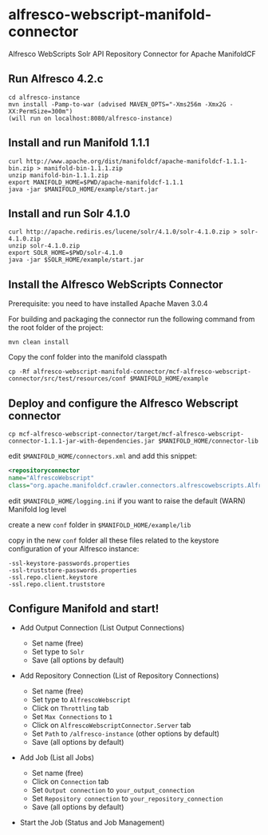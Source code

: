 alfresco-webscript-manifold-connector
=====================================

Alfresco WebScripts Solr API Repository Connector for Apache ManifoldCF

Run Alfresco 4.2.c
---
```
cd alfresco-instance
mvn install -Pamp-to-war (advised MAVEN_OPTS="-Xms256m -Xmx2G -XX:PermSize=300m")
(will run on localhost:8080/alfresco-instance)
```

Install and run Manifold 1.1.1
---
```
curl http://www.apache.org/dist/manifoldcf/apache-manifoldcf-1.1.1-bin.zip > manifold-bin-1.1.1.zip
unzip manifold-bin-1.1.1.zip
export MANIFOLD_HOME=$PWD/apache-manifoldcf-1.1.1
java -jar $MANIFOLD_HOME/example/start.jar
```


Install and run Solr 4.1.0
---
```
curl http://apache.rediris.es/lucene/solr/4.1.0/solr-4.1.0.zip > solr-4.1.0.zip
unzip solr-4.1.0.zip
export SOLR_HOME=$PWD/solr-4.1.0
java -jar $SOLR_HOME/example/start.jar
```

Install the Alfresco WebScripts Connector
---
Prerequisite: you need to have installed Apache Maven 3.0.4

For building and packaging the connector run the following command from the root folder of the project:
```
mvn clean install
```

Copy the conf folder into the manifold classpath
```
cp -Rf alfresco-webscript-manifold-connector/mcf-alfresco-webscript-connector/src/test/resources/conf $MANIFOLD_HOME/example
```

Deploy and configure the Alfresco Webscript connector
---
```
cp mcf-alfresco-webscript-connector/target/mcf-alfresco-webscript-connector-1.1.1-jar-with-dependencies.jar $MANIFOLD_HOME/connector-lib
```

edit <code>$MANIFOLD_HOME/connectors.xml</code> and add this snippet:

```xml
<repositoryconnector
name="AlfrescoWebscript"
class="org.apache.manifoldcf.crawler.connectors.alfrescowebscripts.AlfrescoWebScriptsRepositoryConnector"/>
```

edit <code>$MANIFOLD_HOME/logging.ini</code> if you want to raise the default (WARN) Manifold log level

create a new <code>conf</code> folder in <code>$MANIFOLD_HOME/example/lib</code> 

copy in the new <code>conf</code> folder all these files related to the keystore configuration of your Alfresco instance:
```
-ssl-keystore-passwords.properties
-ssl-truststore-passwords.properties
-ssl.repo.client.keystore
-ssl.repo.client.truststore
```

Configure Manifold and start!
---
* Add Output Connection (List Output Connections)
  * Set name (free)
  * Set type to <code>Solr</code>
  * Save (all options by default)

* Add Repository Connection (List of Repository Connections)
  * Set name (free)
  * Set type to <code>AlfrescoWebscript</code>
  * Click on <code>Throttling</code> tab
  * Set <code>Max Connections</code> to <code>1</code>
  * Click on <code>AlfrescoWebscriptConnector.Server</code> tab
  * Set <code>Path</code> to <code>/alfresco-instance</code> (other options by default)
  * Save (all options by default)

* Add Job (List all Jobs)
  * Set name (free)
  * Click on <code>Connection</code> tab
  * Set <code>Output connection</code> to <code>your_output_connection</code>
  * Set <code>Repository connection</code> to <code>your_repository_connection</code>
  * Save (all options by default)

* Start the Job (Status and Job Management)